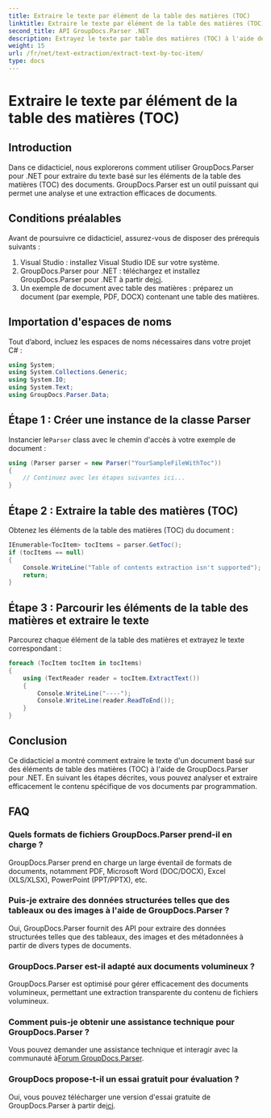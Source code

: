 ```yaml
---
title: Extraire le texte par élément de la table des matières (TOC)
linktitle: Extraire le texte par élément de la table des matières (TOC)
second_title: API GroupDocs.Parser .NET
description: Extrayez le texte par table des matières (TOC) à l'aide de GroupDocs.Parser pour .NET. Apprenez des techniques efficaces d’analyse de documents pour l’extraction de données structurées.
weight: 15
url: /fr/net/text-extraction/extract-text-by-toc-item/
type: docs
---
```

# Extraire le texte par élément de la table des matières (TOC)

## Introduction
Dans ce didacticiel, nous explorerons comment utiliser GroupDocs.Parser pour .NET pour extraire du texte basé sur les éléments de la table des matières (TOC) des documents. GroupDocs.Parser est un outil puissant qui permet une analyse et une extraction efficaces de documents.
## Conditions préalables
Avant de poursuivre ce didacticiel, assurez-vous de disposer des prérequis suivants :
1. Visual Studio : installez Visual Studio IDE sur votre système.
2.  GroupDocs.Parser pour .NET : téléchargez et installez GroupDocs.Parser pour .NET à partir de[ici](https://releases.groupdocs.com/parser/net/).
3. Un exemple de document avec table des matières : préparez un document (par exemple, PDF, DOCX) contenant une table des matières.

## Importation d'espaces de noms
Tout d’abord, incluez les espaces de noms nécessaires dans votre projet C# :
```csharp
using System;
using System.Collections.Generic;
using System.IO;
using System.Text;
using GroupDocs.Parser.Data;
```
## Étape 1 : Créer une instance de la classe Parser
 Instancier le`Parser` class avec le chemin d'accès à votre exemple de document :
```csharp
using (Parser parser = new Parser("YourSampleFileWithToc"))
{
    // Continuez avec les étapes suivantes ici...
}
```
## Étape 2 : Extraire la table des matières (TOC)
Obtenez les éléments de la table des matières (TOC) du document :
```csharp
IEnumerable<TocItem> tocItems = parser.GetToc();
if (tocItems == null)
{
    Console.WriteLine("Table of contents extraction isn't supported");
    return;
}
```
## Étape 3 : Parcourir les éléments de la table des matières et extraire le texte
Parcourez chaque élément de la table des matières et extrayez le texte correspondant :
```csharp
foreach (TocItem tocItem in tocItems)
{
    using (TextReader reader = tocItem.ExtractText())
    {
        Console.WriteLine("----");
        Console.WriteLine(reader.ReadToEnd());
    }
}
```

## Conclusion
Ce didacticiel a montré comment extraire le texte d'un document basé sur des éléments de table des matières (TOC) à l'aide de GroupDocs.Parser pour .NET. En suivant les étapes décrites, vous pouvez analyser et extraire efficacement le contenu spécifique de vos documents par programmation.

## FAQ
### Quels formats de fichiers GroupDocs.Parser prend-il en charge ?
GroupDocs.Parser prend en charge un large éventail de formats de documents, notamment PDF, Microsoft Word (DOC/DOCX), Excel (XLS/XLSX), PowerPoint (PPT/PPTX), etc.
### Puis-je extraire des données structurées telles que des tableaux ou des images à l'aide de GroupDocs.Parser ?
Oui, GroupDocs.Parser fournit des API pour extraire des données structurées telles que des tableaux, des images et des métadonnées à partir de divers types de documents.
### GroupDocs.Parser est-il adapté aux documents volumineux ?
GroupDocs.Parser est optimisé pour gérer efficacement des documents volumineux, permettant une extraction transparente du contenu de fichiers volumineux.
### Comment puis-je obtenir une assistance technique pour GroupDocs.Parser ?
 Vous pouvez demander une assistance technique et interagir avec la communauté à[Forum GroupDocs.Parser](https://forum.groupdocs.com/c/parser/17).
### GroupDocs propose-t-il un essai gratuit pour évaluation ?
Oui, vous pouvez télécharger une version d'essai gratuite de GroupDocs.Parser à partir de[ici](https://releases.groupdocs.com/).